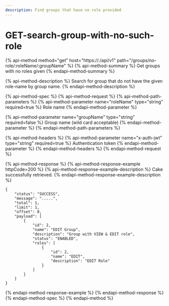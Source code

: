 ```yaml
---
description: Find groups that have no role provided
---
```


# GET-search-group-with-no-such-role

{% api-method method="get" host="https://<host>:<port>/api/v1" path="/groups/no-role/:roleName/:groupName" %}
{% api-method-summary %}
Get groups with no roles given
{% endapi-method-summary %}

{% api-method-description %}
Search for group that do not have the given role-name by group name.
{% endapi-method-description %}

{% api-method-spec %}
{% api-method-request %}
{% api-method-path-parameters %}
{% api-method-parameter name="roleName" type="string" required=true %}
Role name
{% endapi-method-parameter %}

{% api-method-parameter name="groupName" type="string" required=false %}
Group name \(wild card acceptable\)
{% endapi-method-parameter %}
{% endapi-method-path-parameters %}

{% api-method-headers %}
{% api-method-parameter name="x-auth-jwt" type="string" required=true %}
Authentication token
{% endapi-method-parameter %}
{% endapi-method-headers %}
{% endapi-method-request %}

{% api-method-response %}
{% api-method-response-example httpCode=200 %}
{% api-method-response-example-description %}
Cake successfully retrieved.
{% endapi-method-response-example-description %}

```
{
    "status": "SUCCESS",
    "message": ".....",
    "total": 1,
    "limit": 1,
    "offset": 0,
    "payload": [
        {
            "id": 2,
            "name": "EDIT Group",
            "description": "Group with VIEW & EDIT role",
            "status": "ENABLED",
            "roles": [
                {
                    "id": 2,
                    "name": "EDIT",
                    "description": "EDIT Role"
                }
            ]
        }
    ]
}
```
{% endapi-method-response-example %}
{% endapi-method-response %}
{% endapi-method-spec %}
{% endapi-method %}



